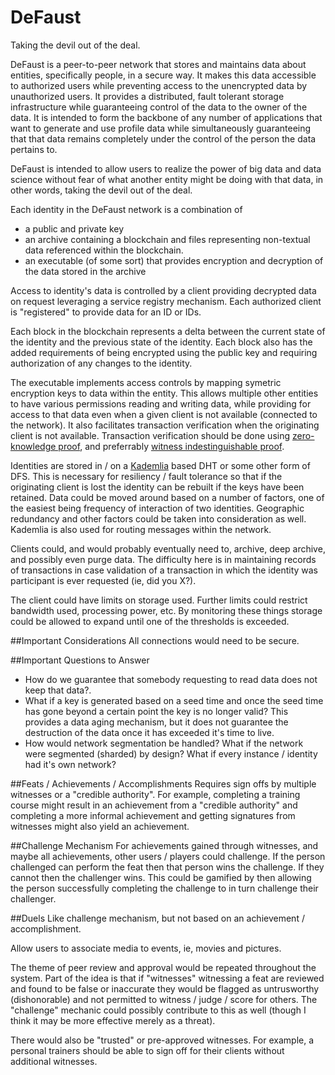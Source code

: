# DeFaust
Taking the devil out of the deal.

DeFaust is a peer-to-peer network that stores and maintains data about entities, specifically people, in a secure way. It makes this data accessible to authorized users while preventing access to the unencrypted data by unauthorized users. It provides a distributed, fault tolerant storage infrastructure while guaranteeing control of the data to the owner of the data. It is intended to form the backbone of any number of applications that want to generate and use profile data while simultaneously guaranteeing that that data remains completely under the control of the person the data pertains to.

DeFaust is intended to allow users to realize the power of big data and data science without fear of what another entity might be doing with that data, in other words, taking the devil out of the deal.

Each identity in the DeFaust network is a combination of
* a public and private key
* an archive containing a blockchain and files representing non-textual data referenced within the blockchain.
* an executable (of some sort) that provides encryption and decryption of the data stored in the archive

Access to identity's data is controlled by a client providing decrypted data on request leveraging a service registry mechanism. Each authorized client is "registered" to provide data for an ID or IDs.

Each block in the blockchain represents a delta between the current state of the identity and the previous state of the identity. Each block also has the added requirements of being encrypted using the public key and requiring authorization of any changes to the identity.

The executable implements access controls by mapping symetric encryption keys to data within the entity. This allows multiple other entities to have various permissions reading and writing data, while providing for access to that data even when a given client is not available (connected to the network). It also facilitates transaction verification when the originating client is not available. Transaction verification should be done using [zero-knowledge proof](https://en.wikipedia.org/wiki/Zero-knowledge_proof), and preferrably [witness indestinguishable proof](https://en.wikipedia.org/wiki/Witness-indistinguishable_proof).

Identities are stored in / on a [Kademlia](https://en.wikipedia.org/wiki/Kademlia) based DHT or some other form of DFS. This is necessary for resiliency / fault tolerance so that if the originating client is lost the identity can be rebuilt if the keys have been retained. Data could be moved around based on a number of factors, one of the easiest being frequency of interaction of two identities. Geographic redundancy and other factors could be taken into consideration as well. Kademlia is also used for routing messages within the network.

Clients could, and would probably eventually need to, archive, deep archive, and possibly even purge data. The difficulty here is in maintaining records of transactions in case validation of a transaction in which the identity was participant is ever requested (ie, did you X?).

The client could have limits on storage used. Further limits could restrict bandwidth used, processing power, etc. By monitoring these things storage could be allowed to expand until one of the thresholds is exceeded.

##Important Considerations
All connections would need to be secure.

##Important Questions to Answer
* How do we guarantee that somebody requesting to read data does not keep that data?.
* What if a key is generated based on a seed time and once the seed time has gone beyond a certain point the key is no longer valid? This provides a data aging mechanism, but it does not guarantee the destruction of the data once it has exceeded it's time to live.
* How would network segmentation be handled? What if the network were segmented (sharded) by design? What if every instance / identity had it's own network?

##Feats / Achievements / Accomplishments
Requires sign offs by multiple witnesses or a "credible authority". For example, completing a training course might result in an achievement from a "credible authority" and completing a more informal achievement and getting signatures from witnesses might also yield an achievement.

##Challenge Mechanism
For achievements gained through witnesses, and maybe all achievements, other users / players could challenge. If the person challenged can perform the feat then that person wins the challenge. If they cannot then the challenger wins. This could be gamified by then allowing the person successfully completing the challenge to in turn challenge their challenger.

##Duels
Like challenge mechanism, but not based on an achievement / accomplishment.

Allow users to associate media to events, ie, movies and pictures.

The theme of peer review and approval would be repeated throughout the system. Part of the idea is that if "witnesses" witnessing a feat are reviewed and found to be false or inaccurate they would be flagged as untrusworthy (dishonorable) and not permitted to witness / judge / score for others. The "challenge" mechanic could possibly contribute to this as well (though I think it may be more effective merely as a threat).

There would also be "trusted" or pre-approved witnesses. For example, a personal trainers should be able to sign off for their clients without additional witnesses.
